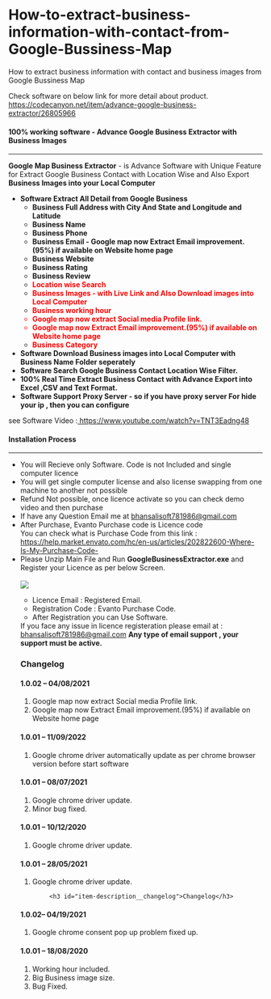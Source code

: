 # How-to-extract-business-information-with-contact-from-Google-Bussiness-Map
How to extract business information with contact and business images from Google Bussiness Map

Check software on below link for more detail about product.
 https://codecanyon.net/item/advance-google-business-extractor/26805966

 
<h4>100% working software - Advance Google Business Extractor with Business Images</h4>
  <hr class="notop">
            <p>
                <strong>Google Map Business Extractor</strong> - is Advance Software with Unique Feature for Extract Google Business Contact with Location Wise 
				and Also Export <strong>Business Images into your Local Computer  </strong>	
                <ul>
                    <li>
                         <strong>Software Extract All Detail from Google Business</strong>
						 <ul>
<li><strong>Business Full Address with City And State and Longitude and Latitude</strong></li>
						          <li><strong>Business Name</strong></li>
								  <li><strong>Business Phone</strong></li>
								  <li><strong>Business Email  - Google map now Extract Email improvement.(95%) if available on Website home page</strong></li>
						        <li><strong>Business Website</strong></li>
						        <li><strong>Business Rating</strong></li>
								<li><strong>Business Review</strong></li>
								<li><strong style="Color:red">Location wise Search</strong></li>
								<li><strong style="Color:red">Business Images - with Live Link and Also Download images into Local Computer </strong> </li>
<li><strong style="color:red">Business working hour </strong> </li>
  <li style="color: red;" ><strong style="color:red">Google map now extract Social media Profile link. </strong> </li>
<li style="color: red"><strong style="color:red">Google map now Extract Email improvement.(95%) if available on Website home page  </strong> </li>
<li><strong style="color:red">Business Category </strong> </li>
						 </ul>
                    </li>
					 <li>
                        <strong>Software Download Business images into Local Computer with Business Name Folder seperately</strong>
                    </li>
					<li>
                         <strong>Software Search Google Business Contact Location Wise Filter.</strong>
                    </li>
					<li>
					      <strong>100% Real Time Extract Business Contact with Advance Export into Excel ,CSV and Text Format.</strong>  
					</li>
					<li>
					     <strong>Software Support Proxy Server - so if you have proxy server For hide your ip , then you can configure</strong>  
					</li>
                </ul>
            </p>
<p>
     see Software Video :<a href="https://www.youtube.com/watch?v=TNT3Eadng48" target="_blank">
https://www.youtube.com/watch?v=TNT3Eadng48
</a>
</p>
			   <div class="page-header">
                <h4>Installation Process </h4>
                <hr class="notop">
            </div>
            <ul>
			    <li>You will Recieve only Software. Code is not Included and single computer licence </li>
  <li>You will get single computer license and also license swapping from one machine to another not possible</li>
			     <li>Refund Not possible, once licence activate so you can check demo video and then purchase</li>
	<li>	If have any Question Email me at  <a href="mailto:bhansalisoft781986@gmail.com">bhansalisoft781986@gmail.com</a>
      </li>
                <li>After Purchase, Evanto Purchase code is  Licence code 
                  <br/>
                   You can check what is Purchase Code from this link :<a href="https://help.market.envato.com/hc/en-us/articles/202822600-Where-Is-My-Purchase-Code-"> https://help.market.envato.com/hc/en-us/articles/202822600-Where-Is-My-Purchase-Code-</a>
				</li>
	           <li>Please Unzip Main File and Run <b>GoogleBusinessExtractor.exe</b> and Register your Licence as per below Screen.</li>
			       <br/>
     			<img src="http://bhansalisoft.com/EvantoSnap/googlebusiness/01.png"></img>
			   <ul>
                  <li>Licence Email :   Registered Email.</li>
				  <li>Registration Code :  Evanto Purchase Code.</li>
				   <li>After Registration you can Use Software.</li>
                </ul>
If you face any issue in licence registeration please email 
 at : <a href="mailto:bhansalisoft781986@gmail.com">bhansalisoft781986@gmail.com</a>
<b> Any type of email support , your support must be active.</b>
	<h3 id="item-description__changelog">Changelog</h3>
<h4 id="item-description__2-2-0-03-06-2020">1.0.02 – 04/08/2021</h4>
<ol>
    <li>Google map now extract Social media Profile link.</li>
<li>Google map now Extract Email improvement.(95%) if available on Website home page </li>
</ol>
<h4 id="item-description__2-2-0-03-06-2020">1.0.01 – 11/09/2022</h4>
<ol>
    <li>Google chrome driver automatically update as per chrome browser version before start software</li>
</ol>
<h4 id="item-description__2-2-0-03-06-2020">1.0.01 – 08/07/2021</h4>
<ol>
    <li>Google chrome driver update.</li>
   <li>Minor bug fixed.</li>
</ol>
<h4 id="item-description__2-2-0-03-06-2020">1.0.01 – 10/12/2020</h4>
<ol>
    <li>Google chrome driver update.</li>
</ol>
<h4 id="item-description__2-2-0-03-06-2020">1.0.01 – 28/05/2021</h4>
<ol>
    <li>Google chrome driver update.</li>
</ol>

			<h3 id="item-description__changelog">Changelog</h3>
<h4 id="item-description__2-2-0-03-06-2020">1.0.02– 04/19/2021</h4>
<ol>
    <li>Google chrome consent pop up problem fixed up.</li>
</ol>
<h4 id="item-description__2-2-0-03-06-2020">1.0.01 – 18/08/2020</h4>
<ol>
    <li>Working hour included.</li>
    <li>Big Business image size.</li>
    <li>Bug Fixed.</li>
</ol>
